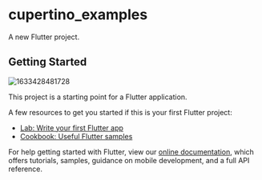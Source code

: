 # cupertino_examples

A new Flutter project.

## Getting Started



![1633428481728](https://user-images.githubusercontent.com/56467320/136060381-da4e48c8-75f5-43bd-ba97-f577cbfa104d.JPEG)





This project is a starting point for a Flutter application.

A few resources to get you started if this is your first Flutter project:

- [Lab: Write your first Flutter app](https://flutter.dev/docs/get-started/codelab)
- [Cookbook: Useful Flutter samples](https://flutter.dev/docs/cookbook)

For help getting started with Flutter, view our
[online documentation](https://flutter.dev/docs), which offers tutorials,
samples, guidance on mobile development, and a full API reference.
